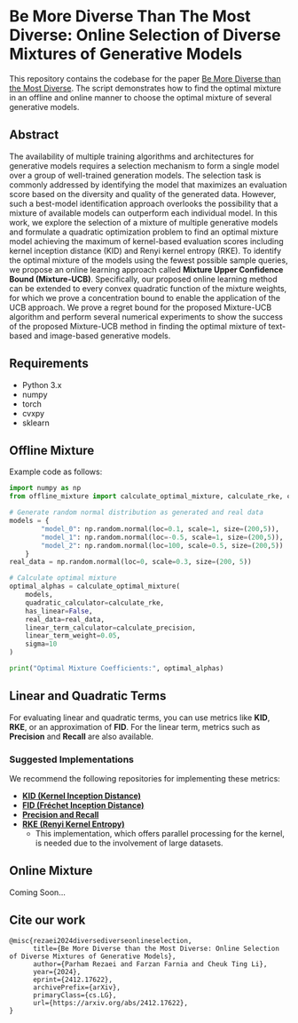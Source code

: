 # Be More Diverse Than The Most Diverse: Online Selection of Diverse Mixtures of Generative Models
This repository contains the codebase for the paper [Be More Diverse than the Most Diverse](https://arxiv.org/abs/2412.17622). The script demonstrates how to find the optimal mixture in an offline and online manner to choose the optimal mixture of several generative models.

## Abstract
The availability of multiple training algorithms and architectures for generative models requires a selection mechanism to form a single model over a group of well-trained generation models. The selection task is commonly addressed by identifying the model that maximizes an evaluation score based on the diversity and quality of the generated data. However, such a best-model identification approach overlooks the possibility that a mixture of available models can outperform each individual model. In this work, we explore the selection of a mixture of multiple generative models and formulate a quadratic optimization problem to find an optimal mixture model achieving the maximum of kernel-based evaluation scores including kernel inception distance (KID) and Renyi kernel entropy (RKE). To identify the optimal mixture of the models using the fewest possible sample queries, we propose an online learning approach called **Mixture Upper Confidence Bound (Mixture-UCB)**. Specifically, our proposed online learning method can be extended to every convex quadratic function of the mixture weights, for which we prove a concentration bound to enable the application of the UCB approach. We prove a regret bound for the proposed Mixture-UCB algorithm and perform several numerical experiments to show the success of the proposed Mixture-UCB method in finding the optimal mixture of text-based and image-based generative models.  

## Requirements

- Python 3.x
- numpy
- torch
- cvxpy
- sklearn

## Offline Mixture
Example code as follows:
```python
import numpy as np
from offline_mixture import calculate_optimal_mixture, calculate_rke, calculate_precision

# Generate random normal distribution as generated and real data
models = {
        "model_0": np.random.normal(loc=0.1, scale=1, size=(200,5)),
        "model_1": np.random.normal(loc=-0.5, scale=1, size=(200,5)),
        "model_2": np.random.normal(loc=100, scale=0.5, size=(200,5))
    }
real_data = np.random.normal(loc=0, scale=0.3, size=(200, 5))

# Calculate optimal mixture
optimal_alphas = calculate_optimal_mixture(
    models,
    quadratic_calculator=calculate_rke,
    has_linear=False,
    real_data=real_data,
    linear_term_calculator=calculate_precision,
    linear_term_weight=0.05,
    sigma=10
)

print("Optimal Mixture Coefficients:", optimal_alphas)
```

## Linear and Quadratic Terms

For evaluating linear and quadratic terms, you can use metrics like **KID**, **RKE**, or an approximation of **FID**. For the linear term, metrics such as **Precision** and **Recall** are also available.  

### Suggested Implementations  
We recommend the following repositories for implementing these metrics:  

- **[KID (Kernel Inception Distance)](https://github.com/abdulfatir/gan-metrics-pytorch)**  
- **[FID (Fréchet Inception Distance)](https://github.com/mseitzer/pytorch-fid)**  
- **[Precision and Recall](https://github.com/clovaai/generative-evaluation-prdc)**  
- **[RKE (Renyi Kernel Entropy)](https://github.com/Rezaei-Parham/RKE)**  
  - This implementation, which offers parallel processing for the kernel, is needed due to the involvement of large datasets.  

## Online Mixture
Coming Soon...


## Cite our work
```text
@misc{rezaei2024diversediverseonlineselection,
      title={Be More Diverse than the Most Diverse: Online Selection of Diverse Mixtures of Generative Models}, 
      author={Parham Rezaei and Farzan Farnia and Cheuk Ting Li},
      year={2024},
      eprint={2412.17622},
      archivePrefix={arXiv},
      primaryClass={cs.LG},
      url={https://arxiv.org/abs/2412.17622}, 
}
```
